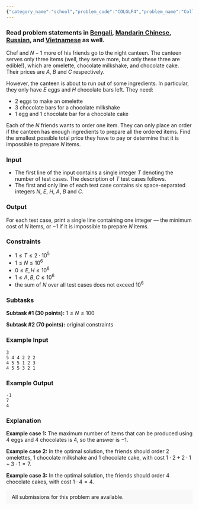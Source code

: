 ```yaml
---
{"category_name":"school","problem_code":"COLGLF4","problem_name":"College Life 4","problemComponents":{"constraints":"","constraintsState":false,"subtasks":"","subtasksState":false,"inputFormat":"","inputFormatState":false,"outputFormat":"","outputFormatState":false,"sampleTestCases":{"0":{"id":1,"input":"3\r\n5 4 4 2 2 2\r\n4 5 5 1 2 3\r\n4 5 5 3 2 1","output":"-1\r\n7\r\n4","explanation":"**Example case 1:** The maximum number of items that can be produced using $4$ eggs and $4$ chocolates is $4$, so the answer is $-1$.\r\n\r\n**Example case 2:** In the optimal solution, the friends should order $2$ omelettes, $1$ chocolate milkshake and $1$ chocolate cake, with cost $1 \\cdot 2 + 2 \\cdot 1 + 3 \\cdot 1 = 7$.\r\n\r\n**Example case 3:** In the optimal solution, the friends should order $4$ chocolate cakes, with cost $1 \\cdot 4 = 4$.","isDeleted":false}}},"video_editorial_url":"https://youtu.be/KLJI12gE0Ow","languages_supported":{"0":"CPP14","1":"C","2":"JAVA","3":"PYTH 3.6","4":"CPP17","5":"PYTH","6":"PYP3","7":"CS2","8":"ADA","9":"PYPY","10":"TEXT","11":"PAS fpc","12":"NODEJS","13":"RUBY","14":"PHP","15":"GO","16":"HASK","17":"TCL","18":"PERL","19":"SCALA","20":"LUA","21":"kotlin","22":"BASH","23":"JS","24":"LISP sbcl","25":"rust","26":"PAS gpc","27":"BF","28":"CLOJ","29":"R","30":"D","31":"CAML","32":"FORT","33":"ASM","34":"swift","35":"FS","36":"WSPC","37":"LISP clisp","38":"SQL","39":"SCM guile","40":"PERL6","41":"ERL","42":"CLPS","43":"ICK","44":"NICE","45":"PRLG","46":"ICON","47":"COB","48":"SCM chicken","49":"PIKE","50":"SCM qobi","51":"ST","52":"SQLQ","53":"NEM"},"max_timelimit":1,"source_sizelimit":50000,"problem_author":"daanish_adm","problem_tester":"","date_added":"20-01-2021","tags":{"0":"daanish_adm","1":"easy","2":"march21"},"problem_difficulty_level":"Easy","best_tag":"","editorial_url":"https://discuss.codechef.com/problems/COLGLF4","time":{"view_start_date":1104528600,"submit_start_date":1104528600,"visible_start_date":1104528600,"end_date":1735669800},"is_direct_submittable":false,"problemDiscussURL":"https://discuss.codechef.com/search?q=COLGLF4","is_proctored":false,"visitedContests":{},"layout":"problem"}
---
```

### Read problem statements in [Bengali](https://www.codechef.com/download/translated/MARCH21/bengali/COLGLF4.pdf), [Mandarin Chinese](https://www.codechef.com/download/translated/MARCH21/mandarin/COLGLF4.pdf), [Russian](https://www.codechef.com/download/translated/MARCH21/russian/COLGLF4.pdf), and [Vietnamese](https://www.codechef.com/download/translated/MARCH21/vietnamese/COLGLF4.pdf) as well.

Chef and $N-1$ more of his friends go to the night canteen. The canteen serves only three items (well, they serve more, but only these three are edible!), which are omelette, chocolate milkshake, and chocolate cake. Their prices are $A$, $B$ and $C$ respectively.

However, the canteen is about to run out of some ingredients. In particular, they only have $E$ eggs and $H$ chocolate bars left. They need:
- $2$ eggs to make an omelette
- $3$ chocolate bars for a chocolate milkshake
- $1$ egg and $1$ chocolate bar for a chocolate cake

Each of the $N$ friends wants to order one item. They can only place an order if the canteen has enough ingredients to prepare all the ordered items. Find the smallest possible total price they have to pay or determine that it is impossible to prepare $N$ items.

### Input
- The first line of the input contains a single integer $T$ denoting the number of test cases. The description of $T$ test cases follows.
- The first and only line of each test case contains six space-separated integers $N$, $E$, $H$, $A$, $B$ and $C$.

### Output
For each test case, print a single line containing one integer ― the minimum cost of $N$ items, or $-1$ if it is impossible to prepare $N$ items.

### Constraints
- $1 \leq T \leq 2 \cdot 10^5$
- $1 \leq N \leq 10^6$
- $0 \leq E, H \leq 10^6$
- $1 \leq A, B, C \leq 10^6$
- the sum of $N$ over all test cases does not exceed $10^6$

### Subtasks
**Subtask #1 (30 points):** $1 \leq N \leq 100$

**Subtask #2 (70 points):** original constraints

### Example Input
```
3
5 4 4 2 2 2
4 5 5 1 2 3
4 5 5 3 2 1
```

### Example Output
```
-1
7
4
```

### Explanation
**Example case 1:** The maximum number of items that can be produced using $4$ eggs and $4$ chocolates is $4$, so the answer is $-1$.

**Example case 2:** In the optimal solution, the friends should order $2$ omelettes, $1$ chocolate milkshake and $1$ chocolate cake, with cost $1 \cdot 2 + 2 \cdot 1 + 3 \cdot 1 = 7$.

**Example case 3:** In the optimal solution, the friends should order $4$ chocolate cakes, with cost $1 \cdot 4 = 4$.

<aside style='background: #f8f8f8;padding: 10px 15px;'><div>All submissions for this problem are available.</div></aside>